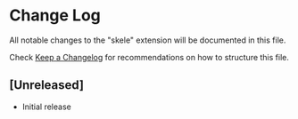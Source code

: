 # Change Log

All notable changes to the "skele" extension will be documented in this file.

Check [Keep a Changelog](http://keepachangelog.com/) for recommendations on how to structure this file.

## [Unreleased]

- Initial release
